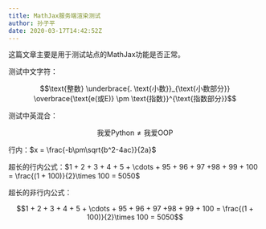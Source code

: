 ```yaml
---
title: MathJax服务端渲染测试
author: 孙子平
date: 2020-03-17T14:42:52Z
---
```


这篇文章主要是用于测试站点的MathJax功能是否正常。

<!-- more -->

测试中文字符：

$$\text{整数} \underbrace{. \text{小数}}_{\text{小数部分}} \overbrace{\text{e(或E)} \pm \text{指数}}^{\text{指数部分}}$$

测试中英混合：

$$\text{我爱Python}\neq\text{我爱OOP}$$

行内：$x = \frac{-b\pm\sqrt{b^2-4ac}}{2a}$

超长的行内公式：$1 + 2 + 3 + 4 + 5 + \cdots + 95 + 96 + 97 +98 + 99 + 100 = \frac{(1 + 100)}{2}\times 100 = 5050$

超长的非行内公式：

$$1 + 2 + 3 + 4 + 5 + \cdots + 95 + 96 + 97 +98 + 99 + 100 = \frac{(1 + 100)}{2}\times 100 = 5050$$
